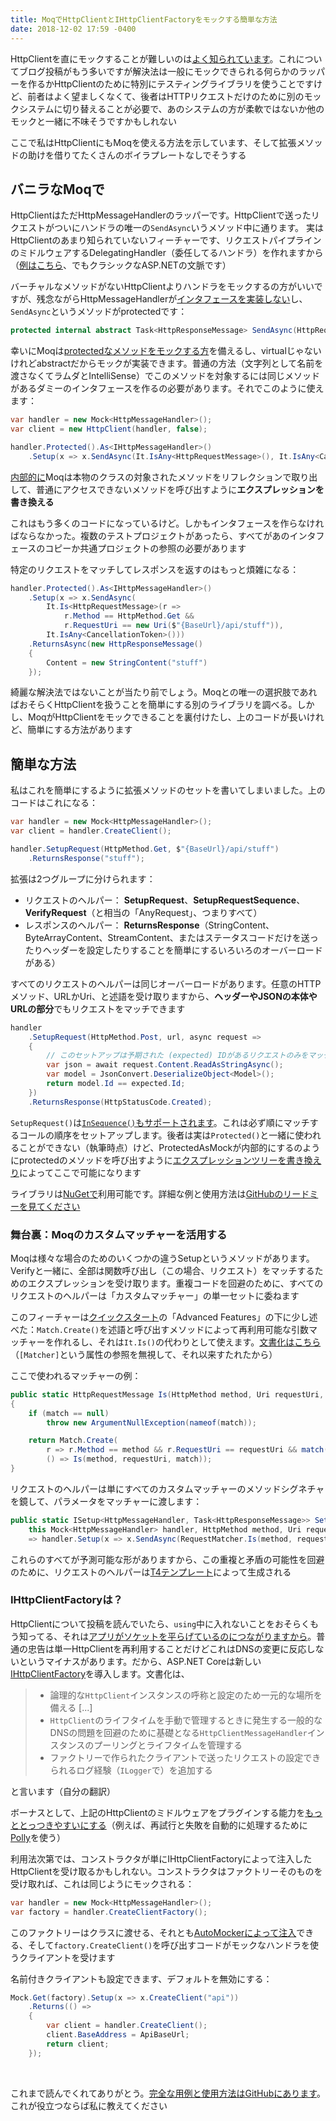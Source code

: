 ```yaml
---
title: MoqでHttpClientとIHttpClientFactoryをモックする簡単な方法
date: 2018-12-02 17:59 -0400
---
```


HttpClientを直にモックすることが難しいのは[よく知られています](https://github.com/dotnet/corefx/issues/1624)。これについてブログ投稿がもう多いですが解決法は一般にモックできられる何らかのラッパーを作るかHttpClientのために特別にテスティングライブラリを使うことですけど、前者はよく望ましくなくて、後者はHTTPリクエストだけのために別のモックシステムに切り替えることが必要で、あのシステムの方が柔軟ではないか他のモックと一緒に不味そうですかもしれない

ここで私はHttpClientにもMoqを使える方法を示しています、そして拡張メソッドの助けを借りてたくさんのボイラプレートなしでそうする

<!-- more -->

## バニラなMoqで

HttpClientはただHttpMessageHandlerのラッパーです。HttpClientで送ったリクエストがついにハンドラの唯一の`SendAsync`いうメソッド中に通ります。 実はHttpClientのあまり知られていないフィーチャーです、リクエストパイプラインのミドルウェアするDelegatingHandler（委任してるハンドラ）を作れますから（[例はこちら](https://docs.microsoft.com/ja-jp/aspnet/web-api/overview/advanced/http-message-handlers)、でもクラシックなASP.NETの文脈です）

バーチャルなメソッドがないHttpClientよりハンドラをモックするの方がいいですが、残念ながらHttpMessageHandlerが[インタフェースを実装しない](https://source.dot.net/#System.Net.Http/System/Net/Http/HttpMessageHandler.cs)し、`SendAsync`というメソッドがprotectedです：

```csharp
protected internal abstract Task<HttpResponseMessage> SendAsync(HttpRequestMessage request, CancellationToken cancellationToken);
```

幸いにMoqは[protectedなメソッドをモックする方](https://github.com/Moq/moq4/wiki/Quickstart#miscellaneous)を備えるし、virtualじゃないけれどabstractだからモックが実装できます。普通の方法（文字列として名前を渡さなくてラムダとIntelliSense）でこのメソッドを対象するには同じメソッドがあるダミーのインタフェースを作るの必要があります。それでこのように使えます：

```csharp
var handler = new Mock<HttpMessageHandler>();
var client = new HttpClient(handler, false);

handler.Protected().As<IHttpMessageHandler>()
    .Setup(x => x.SendAsync(It.IsAny<HttpRequestMessage>(), It.IsAny<CancellationToken>()));
```

[内部的に](https://github.com/moq/moq4/blob/v4.10.0/src/Moq/Protected/ProtectedAsMock.cs#L184)Moqは本物のクラスの対象されたメソッドをリフレクションで取り出して、普通にアクセスできないメソッドを呼び出すように**エクスプレッションを書き換える**

これはもう多くのコードになっているけど。しかもインタフェースを作らなければならなかった。複数のテストプロジェクトがあったら、すべてがあのインタフェースのコピーか共通プロジェクトの参照の必要があります

特定のリクエストをマッチしてレスポンスを返すのはもっと煩雑になる：

```csharp
handler.Protected().As<IHttpMessageHandler>()
    .Setup(x => x.SendAsync(
        It.Is<HttpRequestMessage>(r =>
            r.Method == HttpMethod.Get &&
            r.RequestUri == new Uri($"{BaseUrl}/api/stuff")),
        It.IsAny<CancellationToken>()))
    .ReturnsAsync(new HttpResponseMessage()
    {
        Content = new StringContent("stuff")
    });
```

綺麗な解決法ではないことが当たり前でしょう。Moqとの唯一の選択肢であればおそらくHttpClientを扱うことを簡単にする別のライブラリを調べる。しかし、MoqがHttpClientをモックできることを裏付けたし、上のコードが長いけれど、簡単にする方法があります

## 簡単な方法

私はこれを簡単にするように拡張メソッドのセットを書いてしまいました。上のコードはこれになる：

```csharp
var handler = new Mock<HttpMessageHandler>();
var client = handler.CreateClient();

handler.SetupRequest(HttpMethod.Get, $"{BaseUrl}/api/stuff")
    .ReturnsResponse("stuff");
```

拡張は2つグループに分けられます：

- リクエストのヘルパー： **SetupRequest**、**SetupRequestSequence**、**VerifyRequest**（と相当の「AnyRequest」、つまりすべて）
- レスポンスのヘルパー： **ReturnsResponse**（StringContent、ByteArrayContent、StreamContent、またはステータスコードだけを送ったりヘッダーを設定したりすることを簡単にするいろいろのオーバーロードがある）

すべてのリクエストのヘルパーは同じオーバーロードがあります。任意のHTTPメソッド、URLかUri、と述語を受け取りますから、**ヘッダーやJSONの本体やURLの部分**でもリクエストをマッチできます

```csharp
handler
    .SetupRequest(HttpMethod.Post, url, async request =>
    {
        // このセットアップは予期された (expected) IDがあるリクエストのみをマッチする
        var json = await request.Content.ReadAsStringAsync();
        var model = JsonConvert.DeserializeObject<Model>();
        return model.Id == expected.Id;
    })
    .ReturnsResponse(HttpStatusCode.Created);
```

`SetupRequest()`は[`InSequence()`もサポートされます](https://github.com/maxkagamine/Moq.Contrib.HttpClient/blob/master/test/Moq.Contrib.HttpClient.Test/SequenceExtensionsTests.cs)。これは必ず順にマッチするコールの順序をセットアップします。後者は実は`Protected()`と一緒に使われることができない（執筆時点）けど、ProtectedAsMockが内部的にするのようにprotectedのメソッドを呼び出すように[エクスプレッションツリーを書き換えり](https://github.com/maxkagamine/Moq.Contrib.HttpClient/blob/master/src/Moq.Contrib.HttpClient/MockHttpMessageHandlerExtensions.cs#L96-L148)によってここで可能になります

ライブラリは[NuGetで](https://www.nuget.org/packages/Moq.Contrib.HttpClient/)利用可能です。詳細な例と使用方法は[GitHubのリードミーを見てください](https://github.com/maxkagamine/Moq.Contrib.HttpClient/blob/master/README.ja.md)

### 舞台裏：Moqのカスタムマッチャーを活用する

Moqは様々な場合のためのいくつかの違うSetupというメソッドがあります。Verifyと一緒に、全部は関数呼び出し（この場合、リクエスト）をマッチするためのエクスプレッションを受け取ります。重複コードを回避のために、すべてのリクエストのヘルパーは「カスタムマッチャー」の単一セットに委ねます

このフィーチャーは[クイックスタート](https://github.com/Moq/moq4/wiki/Quickstart#advanced-features)の「Advanced Features」の下に少し述べた：`Match.Create()`を述語と呼び出すメソッドによって再利用可能な引数マッチャーを作れるし、それは`It.Is()`の代わりとして使えます。[文書化はこちら](http://www.nudoq.org/#!/Packages/Moq/Moq/Match\(T\))（`[Matcher]`という属性の参照を無視して、それ以来すたれたから）

ここで使われるマッチャーの例：

```csharp
public static HttpRequestMessage Is(HttpMethod method, Uri requestUri, Predicate<HttpRequestMessage> match)
{
    if (match == null)
        throw new ArgumentNullException(nameof(match));

    return Match.Create(
        r => r.Method == method && r.RequestUri == requestUri && match(r),
        () => Is(method, requestUri, match));
}
```

リクエストのヘルパーは単にすべてのカスタムマッチャーのメソッドシグネチャを鏡して、パラメータをマッチャーに渡します：

```csharp
public static ISetup<HttpMessageHandler, Task<HttpResponseMessage>> SetupRequest(
    this Mock<HttpMessageHandler> handler, HttpMethod method, Uri requestUri, Predicate<HttpRequestMessage> match)
    => handler.Setup(x => x.SendAsync(RequestMatcher.Is(method, requestUri, match), It.IsAny<CancellationToken>()));
```

これらのすべてが予測可能な形がありますから、この重複と矛盾の可能性を回避のために、リクエストのヘルパーは[T4テンプレート](https://docs.microsoft.com/ja-jp/visualstudio/modeling/code-generation-and-t4-text-templates)によって生成される

### IHttpClientFactoryは？

HttpClientについて投稿を読んでいたら、`using`中に入れないことをおそらくもう知ってる、それは[アプリがソケットを平らげているのにつながりますから](https://aspnetmonsters.com/2016/08/2016-08-27-httpclientwrong/)。普通の忠告は単一HttpClientを再利用することだけどこれはDNSの変更に反応しないというマイナスがあります。だから、ASP.NET Coreは新しい[IHttpClientFactory](https://docs.microsoft.com/ja-jp/aspnet/core/fundamentals/http-requests)を導入します。文書化は、

> - 論理的な`HttpClient`インスタンスの呼称と設定のため一元的な場所を備える \[...]
> - `HttpClient`のライフタイムを手動で管理するときに発生する一般的なDNSの問題を回避のために基礎となる`HttpClientMessageHandler`インスタンスのプーリングとライフタイムを管理する
> - ファクトリーで作られたクライアントで送ったリクエストの設定できられるログ経験（`ILogger`で）を追加する

と言います（自分の翻訳）

ボーナスとして、上記のHttpClientのミドルウェアをプラグインする能力を[もっととっつきやすいにする](https://docs.microsoft.com/ja-jp/aspnet/core/fundamentals/http-requests#outgoing-request-middleware)（例えば、再試行と失敗を自動的に処理するために[Polly](https://github.com/App-vNext/Polly#polly)を使う）

利用法次第では、コンストラクタが単にIHttpClientFactoryによって注入したHttpClientを受け取るかもしれない。コンストラクタはファクトリーそのものを受け取れば、これは同じようにモックされる：

```csharp
var handler = new Mock<HttpMessageHandler>();
var factory = handler.CreateClientFactory();
```

このファクトリーはクラスに渡せる、それとも[AutoMockerによって注入](https://github.com/moq/Moq.AutoMocker)できる、そして`factory.CreateClient()`を呼び出すコードがモックなハンドラを使うクライアントを受けます

名前付きクライアントも設定できます、デフォルトを無効にする：

```csharp
Mock.Get(factory).Setup(x => x.CreateClient("api"))
    .Returns(() =>
    {
        var client = handler.CreateClient();
        client.BaseAddress = ApiBaseUrl;
        return client;
    });
```

&nbsp;

これまで読んでくれてありがとう。[完全な用例と使用方法はGitHubにあります](https://github.com/maxkagamine/Moq.Contrib.HttpClient/blob/master/README.ja.md)。これが役立つならば私に教えてください
